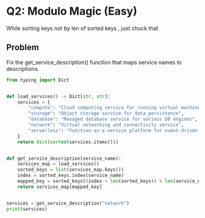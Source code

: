 # Q2: Modulo Magic (Easy)
 While sorting keys not by len of sorted keys , just chuck that 
## Problem

Fix the get_service_description() function that maps service names to descriptions.

```python
from typing import Dict


def load_services() -> Dict[str, str]:
    services = {
        "compute": "Cloud computing service for running virtual machines",
        "storage": "Object storage service for data persistence",
        "database": "Managed database service for various DB engines",
        "network": "Virtual networking and connectivity service",
        "serverless": "Function-as-a-service platform for event-driven compute",
    }
    return dict(sorted(services.items()))


def get_service_description(service_name):
    services_map = load_services()
    sorted_keys = list(services_map.keys())
    index = sorted_keys.index(service_name)
    mapped_key = sorted_keys[(index + len(sorted_keys)) % len(service_name)]
    return services_map[mapped_key]


services = get_service_description("network")
print(services)

```

